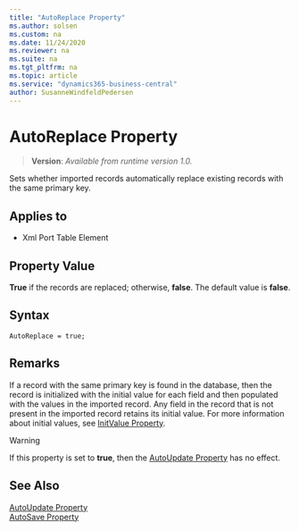 ```yaml
---
title: "AutoReplace Property"
ms.author: solsen
ms.custom: na
ms.date: 11/24/2020
ms.reviewer: na
ms.suite: na
ms.tgt_pltfrm: na
ms.topic: article
ms.service: "dynamics365-business-central"
author: SusanneWindfeldPedersen
---
```

[//]: # (START>DO_NOT_EDIT)
[//]: # (IMPORTANT:Do not edit any of the content between here and the END>DO_NOT_EDIT.)
[//]: # (Any modifications should be made in the .xml files in the ModernDev repo.)
# AutoReplace Property
> **Version**: _Available from runtime version 1.0._

Sets whether imported records automatically replace existing records with the same primary key.

## Applies to
-   Xml Port Table Element


[//]: # (IMPORTANT: END>DO_NOT_EDIT)

## Property Value 
 **True** if the records are replaced; otherwise, **false**. The default value is **false**.  

## Syntax
```AL
AutoReplace = true;
```
  
## Remarks
 If a record with the same primary key is found in the database, then the record is initialized with the initial value for each field and then populated with the values in the imported record. Any field in the record that is not present in the imported record retains its initial value. For more information about initial values, see [InitValue Property](devenv-initvalue-property.md).  
  
> [!WARNING]  
>  If this property is set to **true**, then the [AutoUpdate Property](devenv-autoupdate-property.md) has no effect.  
  
## See Also  
 [AutoUpdate Property](devenv-autoupdate-property.md)   
 [AutoSave Property](devenv-autoSave-property.md)